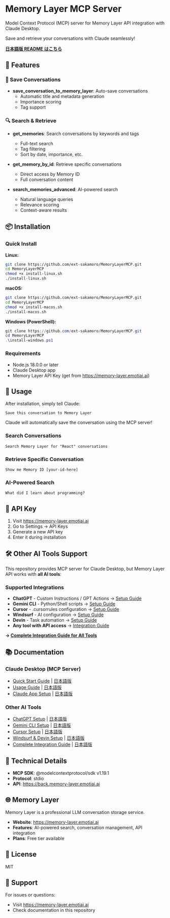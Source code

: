 # Memory Layer MCP Server

Model Context Protocol (MCP) server for Memory Layer API integration with Claude Desktop.

Save and retrieve your conversations with Claude seamlessly!

**[日本語版 README はこちら](README.ja.md)**

## 🚀 Features

### 💾 Save Conversations
- **save_conversation_to_memory_layer**: Auto-save conversations
  - Automatic title and metadata generation
  - Importance scoring
  - Tag support

### 🔍 Search & Retrieve
- **get_memories**: Search conversations by keywords and tags
  - Full-text search
  - Tag filtering
  - Sort by date, importance, etc.

- **get_memory_by_id**: Retrieve specific conversations
  - Direct access by Memory ID
  - Full conversation content

- **search_memories_advanced**: AI-powered search
  - Natural language queries
  - Relevance scoring
  - Context-aware results

## 📦 Installation

### Quick Install

**Linux:**
```bash
git clone https://github.com/ext-sakamoro/MemoryLayerMCP.git
cd MemoryLayerMCP
chmod +x install-linux.sh
./install-linux.sh
```

**macOS:**
```bash
git clone https://github.com/ext-sakamoro/MemoryLayerMCP.git
cd MemoryLayerMCP
chmod +x install-macos.sh
./install-macos.sh
```

**Windows (PowerShell):**
```powershell
git clone https://github.com/ext-sakamoro/MemoryLayerMCP.git
cd MemoryLayerMCP
.\install-windows.ps1
```

### Requirements

- Node.js 18.0.0 or later
- Claude Desktop app
- Memory Layer API Key (get from https://memory-layer.emotiai.ai)

## 📝 Usage

After installation, simply tell Claude:

```
Save this conversation to Memory Layer
```

Claude will automatically save the conversation using the MCP server!

### Search Conversations

```
Search Memory Layer for "React" conversations
```

### Retrieve Specific Conversation

```
Show me Memory ID [your-id-here]
```

### AI-Powered Search

```
What did I learn about programming?
```

## 🔑 API Key

1. Visit https://memory-layer.emotiai.ai
2. Go to Settings → API Keys
3. Generate a new API key
4. Enter it during installation

## 🛠️ Other AI Tools Support

This repository provides MCP server for Claude Desktop, but Memory Layer API works with **all AI tools**:

### Supported Integrations

- **ChatGPT** - Custom Instructions / GPT Actions → [Setup Guide](CHATGPT_SETUP.md)
- **Gemini CLI** - Python/Shell scripts → [Setup Guide](GEMINI_CLI_SETUP.md)
- **Cursor** - .cursorrules configuration → [Setup Guide](CURSOR_SETUP.md)
- **Windsurf** - AI configuration → [Setup Guide](AI_TOOLS_SETUP.md)
- **Devin** - Task automation → [Setup Guide](AI_TOOLS_SETUP.md)
- **Any tool with API access** → [Integration Guide](INTEGRATIONS.md)

**→ [Complete Integration Guide for All Tools](INTEGRATIONS.md)**

## 📚 Documentation

### Claude Desktop (MCP Server)
- [Quick Start Guide](QUICK_START.md) | [日本語版](QUICK_START.ja.md)
- [Usage Guide](USAGE_GUIDE.md) | [日本語版](USAGE_GUIDE.ja.md)
- [Claude App Setup](CLAUDE_APP_SETUP.md) | [日本語版](CLAUDE_APP_SETUP.ja.md)

### Other AI Tools
- [ChatGPT Setup](CHATGPT_SETUP.md) | [日本語版](CHATGPT_SETUP.ja.md)
- [Gemini CLI Setup](GEMINI_CLI_SETUP.md) | [日本語版](GEMINI_CLI_SETUP.ja.md)
- [Cursor Setup](CURSOR_SETUP.md) | [日本語版](CURSOR_SETUP.ja.md)
- [Windsurf & Devin Setup](AI_TOOLS_SETUP.md) | [日本語版](AI_TOOLS_SETUP.ja.md)
- [Complete Integration Guide](INTEGRATIONS.md) | [日本語版](INTEGRATIONS.ja.md)

## 🔧 Technical Details

- **MCP SDK**: @modelcontextprotocol/sdk v1.19.1
- **Protocol**: stdio
- **API**: https://back.memory-layer.emotiai.ai

## 🌐 Memory Layer

Memory Layer is a professional LLM conversation storage service.

- **Website**: https://memory-layer.emotiai.ai
- **Features**: AI-powered search, conversation management, API integration
- **Plans**: Free tier available

## 📄 License

MIT

## 🤝 Support

For issues or questions:
- Visit https://memory-layer.emotiai.ai
- Check documentation in this repository
